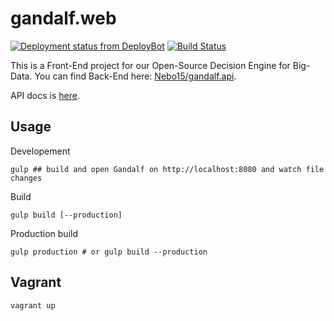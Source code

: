 # gandalf.web

[![Deployment status from DeployBot](https://nebo15.deploybot.com/badge/66802254055260/64890.svg)](http://deploybot.com) [![Build Status](https://travis-ci.org/Nebo15/gandalf.web.svg?branch=master)](https://travis-ci.org/Nebo15/gandalf.web)

This is a Front-End project for our Open-Source Decision Engine for Big-Data. You can find Back-End here: [Nebo15/gandalf.api](https://github.com/Nebo15/gandalf.api).

API docs is [here](http://docs.gandalf4.apiary.io/#).

## Usage

Developement

```
gulp ## build and open Gandalf on http://localhost:8080 and watch file changes
```

Build

```
gulp build [--production]
```

Production build

```
gulp production # or gulp build --production
```

## Vagrant

```
vagrant up
```
